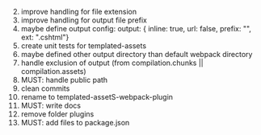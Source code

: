 2. improve handling for file extension
3. improve handling for output file prefix
4. maybe define output config: output: { inline: true, url: false, prefix: "", ext: ".cshtml"}
5. create unit tests for templated-assets
7. maybe defined other output directory than default webpack directory
8. handle exclusion of output (from compilation.chunks || compilation.assets)
10. MUST: handle public path
12. clean commits
13. rename to templated-assetS-webpack-plugin
14. MUST: write docs
15. remove folder plugins
16. MUST: add files to package.json
